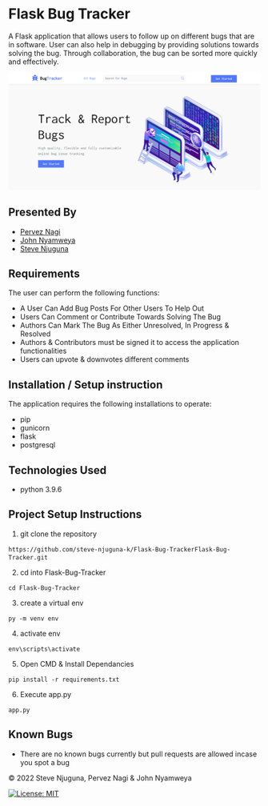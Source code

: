# Flask Bug Tracker
A Flask application that allows users to follow up on different bugs that are in software. User can also help in debugging by  providing solutions towards solving the bug. Through collaboration, the bug can be sorted more quickly and effectively.

![](https://github.com/steve-njuguna-k/Flask-Bug-Tracker/blob/master/Screenshot.PNG)

## Presented By
- [Pervez Nagi](https://github.com/ismailPervez)
- [John Nyamweya](https://github.com/nyamzy)
- [Steve Njuguna](https://github.com/steve-njuguna-k)

## Requirements
The user can perform the following functions:

- A User Can Add Bug Posts For Other Users To Help Out
- Users Can Comment or Contribute Towards Solving The Bug
- Authors Can Mark The Bug As Either Unresolved, In Progress & Resolved
- Authors & Contributors must be signed it to access the application functionalities
- Users can upvote & downvotes different comments

## Installation / Setup instruction
The application requires the following installations to operate:
- pip
- gunicorn
- flask
- postgresql

## Technologies Used
- python 3.9.6

## Project Setup Instructions
1) git clone the repository 
```
https://github.com/steve-njuguna-k/Flask-Bug-TrackerFlask-Bug-Tracker.git
```
2. cd into Flask-Bug-Tracker
```
cd Flask-Bug-Tracker
```
3. create a virtual env
```
py -m venv env
```
4. activate env
```
env\scripts\activate
```
5. Open CMD & Install Dependancies
```
pip install -r requirements.txt
```
6. Execute app.py
```
app.py
```

## Known Bugs
- There are no known bugs currently but pull requests are allowed incase you spot a bug

© 2022 Steve Njuguna, Pervez Nagi & John Nyamweya

[![License: MIT](https://img.shields.io/badge/License-MIT-yellow.svg)](https://opensource.org/licenses/MIT)
